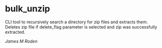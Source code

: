 # bulk_unzip

CLI tool to recursively search a directory for zip files and extracts them. Deletes zip file if delete_flag parameter is selected and zip was successfully extracted.

*James M Roden*
